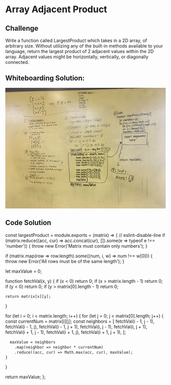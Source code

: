 # Array Adjacent Product

## Challenge
Write a function called LargestProduct which takes in a 2D array, of arbitrary size.
Without utilizing any of the built-in methods available to your language, return the largest product of 2 adjacent values within the 2D array.
Adjacent values might be horizontally, vertically, or diagonally connected.

## Whiteboarding Solution: 
![alt text](https://raw.githubusercontent.com/ashtonkellis/data-structures-and-algorithms/master/assets/3-array-adjacent-product.jpg)

## Code Solution
const largestProduct = module.exports = (matrix) => { // eslint-disable-line
  if (matrix.reduce((acc, cur) => acc.concat(cur), []).some(e => typeof e !== 'number')) {
    throw new Error('Matrix must contain only numbers');
  }

  if (matrix.map(row => row.length).some((num, i, w) => num !== w[0])) {
    throw new Error('All rows must be of the same length');
  }

  let maxValue = 0;

  function fetchVal(x, y) {
    if (x < 0) return 0;
    if (x > matrix.length - 1) return 0;
    if (y < 0) return 0;
    if (y > matrix[0].length - 1) return 0;

    return matrix[x][y];
  }

  for (let i = 0; i < matrix.length; i++) {
    for (let j = 0; j < matrix[0].length; j++) {
      const currentNum = matrix[i][j];
      const neighbors = [
        fetchVal(i - 1, j - 1),
        fetchVal(i - 1, j),
        fetchVal(i - 1, j + 1),
        fetchVal(i, j - 1),
        fetchVal(i, j + 1),
        fetchVal(i + 1, j - 1),
        fetchVal(i + 1, j),
        fetchVal(i + 1, j + 1),
      ];

      maxValue = neighbors
        .map(neighbor => neighbor * currentNum)
        .reduce((acc, cur) => Math.max(acc, cur), maxValue);
    }
  }

  return maxValue;
};
